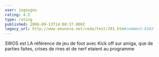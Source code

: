 ```yaml
---
user: jegougou
rating: 4.5
type: rating
published: 2006-09-13T14:08:37.000Z
legacy_url: http://www.emunova.net/veda/test/291.htm#comment-6162
---
```

SWOS est LA référence de jeu de foot avec Kick off sur amiga, que de parties faites, crises de rires et de nerf etaient au programme